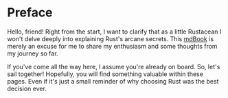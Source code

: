 # Preface

Hello, friend! Right from the start, I want to clarify that as a little
Rustacean I won't delve deeply into explaining Rust's arcane secrets. This
[mdBook](https://rust-lang.github.io/mdBook/) is merely an excuse for me to
share my enthusiasm and some thoughts from my journey so far.

If you've come all the way here, I assume you're already on board. So, let's
sail together! Hopefully, you will find something valuable within these pages.
Even if it's just a small reminder of why choosing Rust was the best decision
ever.
